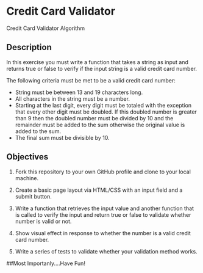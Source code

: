 # Credit Card Validator 

Credit Card Validator Algorithm

## Description

In this exercise you must write a function that takes a string as input and returns true or false to verify if the input string is a valid credit card number.

The following criteria must be met to be a valid credit card number:

* String must be between 13 and 19 characters long.
* All characters in the string must be a number.
* Starting at the last digit, every digit must be totaled with the exception that every other digit must be doubled. If this doubled number is greater than 9 then the doubled number must be divided by 10 and the remainder must be added to the sum otherwise the original value is added to the sum.
* The final sum must be divisible by 10.

## Objectives

1. Fork this repository to your own GitHub profile and clone to your local machine.

2. Create a basic page layout via HTML/CSS with an input field and a submit button. 

3. Write a function that retrieves the input value and another function that is called to verify the input and return true or false to validate whether number is valid or not.

4. Show visual effect in response to whether the number is a valid credit card number.

5. Write a series of tests to validate whether your validation method works.

##Most Importanly....Have Fun!